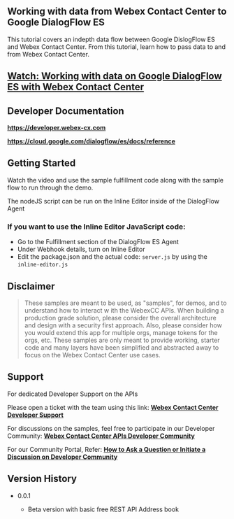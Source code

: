 ## Working with data from Webex Contact Center to Google DialogFlow ES

This tutorial covers an indepth data flow between Google DislogFlow ES and Webex Contact Center.
From this tutorial, learn how to pass data to and from Webex Contact Center.

## [Watch: Working with data on Google DialogFlow ES with Webex Contact Center](https://app.vidcast.io/share/491d0e41-99ab-44cf-a48b-18949c406d73)

## Developer Documentation

**https://developer.webex-cx.com**

**https://cloud.google.com/dialogflow/es/docs/reference**

## Getting Started

Watch the video and use the sample fulfillment code along with the sample flow to run through the demo.

The nodeJS script can be run on the Inline Editor inside of the DialogFlow Agent

### If you want to use the Inline Editor JavaScript code:

- Go to the Fulfillment section of the DialogFlow ES Agent
- Under Webhook details, turn on Inline Editor
- Edit the package.json and the actual code: `server.js` by using the `inline-editor.js`

## Disclaimer

> These samples are meant to be used, as "samples", for demos, and to understand how to interact w
> ith the WebexCC APIs.
> When building a production grade solution, please consider the overall architecture and design with a security first approach.
> Also, please consider how you would extend this app for multiple orgs, manage tokens for the orgs, etc.
> These samples are only meant to provide working, starter code and many layers have been simplified and abstracted away to focus on the Webex Contact Center use cases.

## Support

For dedicated Developer Support on the APIs

Please open a ticket with the team using this link: **[Webex Contact Center Developer Support](https://developer.webex-cx.com/support)**

For discussions on the samples, feel free to participate in our Developer Community: **[Webex Contact Center APIs Developer Community](https://community.cisco.com/t5/contact-center/bd-p/j-disc-dev-contact-center)**

For our Community Portal, Refer: **[How to Ask a Question or Initiate a Discussion on Developer Community](https://community.cisco.com/t5/contact-center/webex-contact-center-apis-developer-community-and-support/m-p/4558270)**

## Version History

- 0.0.1

  - Beta version with basic free REST API Address book

    <!-- * See [commit change]() or See [release history]() -->
